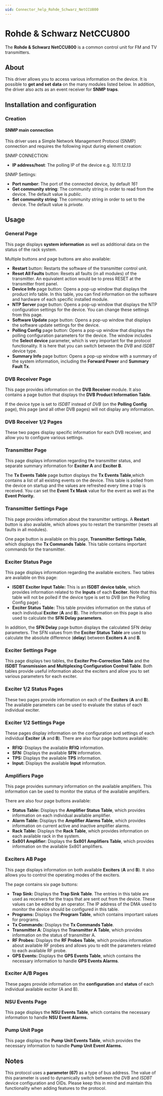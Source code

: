 ```yaml
---
uid: Connector_help_Rohde_Schwarz_NetCCU800
---
```


# Rohde & Schwarz NetCCU800

The **Rohde & Schwarz NetCCU800** is a common control unit for FM and TV transmitters.

## About

This driver allows you to access various information on the device. It is possible to **get and set** **data** on the many modules listed below. In addition, the driver also acts as an event receiver for **SNMP** **traps**.

## Installation and configuration

### Creation

#### SNMP main connection

This driver uses a Simple Network Management Protocol (SNMP) connection and requires the following input during element creation:

SNMP CONNECTION:

- **IP address/host**: The polling IP of the device e.g. *10.11.12.13*

SNMP Settings:

- **Port number**: The port of the connected device, by default *161*
- **Get community string**: The community string in order to read from the device. The default value is *public*.
- **Set community string**: The community string in order to set to the device. The default value is *private.*

## Usage

### General Page

This page displays **system information** as well as additional data on the status of the rack system.

Multiple buttons and page buttons are also available:

- **Restart** button: Restarts the software of the transmitter control unit.
- **Reset All Faults** button: Resets all faults (in all modules) of the transmitter. An equivalent action would be to press RESET at the transmitter front panel.
- **Device Info** page button: Opens a pop-up window that displays the product info table. In this table, you can find information on the software and hardware of each specific installed module.
- **NTP Server** page button: Opens a pop-up window that displays the NTP configuration settings for the device. You can change these settings from this page.
- **Software Update** page button: Opens a pop-up window that displays the software update settings for the device.
- **Polling Config** page button: Opens a pop-up window that displays the polling configuration parameters for the device. The window includes the **Select device** parameter, which is very important for the protocol functionality. It is here that you can switch between the *DVB* and *ISDBT* device type.
- **Summary Info** page button: Opens a pop-up window with a summary of the system information, including the **Forward Power** and **Summary Fault Tx**.

### DVB Receiver Page

This page provides information on the **DVB Receiver** module. It also contains a page button that displays the **DVB Product Information Table**.

If the device type is set to *ISDBT* instead of *DVB* (on the **Polling Config** page), this page (and all other DVB pages) will not display any information.

### DVB Receiver 1/2 Pages

These two pages display specific information for each DVB receiver, and allow you to configure various settings.

### Transmitter Page

This page displays information regarding the transmitter status, and separate summary information for **Exciter A** and **Exciter B**.

The **Tx Events Table** page button displays the **Tx Events Table**,which contains a list of all existing events on the device. This table is polled from the device on startup and the values are refreshed every time a trap is received. You can set the **Event Tx Mask** value for the event as well as the **Event Priority.**

### Transmitter Settings Page

This page provides information about the transmitter settings. A **Restart** button is also available, which allows you to restart the transmitter (resets all faults in all modules).

One page button is available on this page, **Transmitter Settings Table**, which displays the **Tx Commands Table**. This table contains important commands for the transmitter.

### Exciter Status Page

This page displays information regarding the available exciters. Two tables are available on this page:

- **ISDBT Exciter Input Table:** This is an **ISDBT device table**, which provides information related to the **Inputs** of each **Exciter**. Note that this table will not be polled if the device type is set to *DVB* (on the Polling Config page) .
- **Exciter Status Table:** This table provides information on the status of each individual **Exciter** (**A** and **B**). The information on this page is also used to calculate the **SFN Delay parameters**.

In addition, the **SFN Delay** page button displays the calculated SFN delay parameters. The SFN values from the **Exciter Status Table** are used to calculate the absolute difference (**delay**) between **Exciters A** and **B**.

### Exciter Settings Page

This page displays two tables, the **Exciter Pre-Correction Table** and the **ISDBT Transmission** **and** **Multiplexing Configuration Control Table**. Both tables provide useful information about the exciters and allow you to set various parameters for each exciter.

### Exciter 1/2 Status Pages

These two pages provide information on each of the **Exciters** (**A** and **B**). The available parameters can be used to evaluate the status of each individual exciter.

### Exciter 1/2 Settings Page

These pages display information on the configuration and settings of each individual **Exciter** (**A** and **B**). There are also four page buttons available:

- **RFIQ:** Displays the available **RFIQ** information.
- **SFN:** Displays the available **SFN** information.
- **TPS:** Displays the available **TPS** information.
- **Input:** Displays the available **Input** information.

### Amplifiers Page

This page provides summary information on the available amplifiers. This information can be used to monitor the status of the available amplifiers.

There are also four page buttons available:

- **Status Table:** Displays the **Amplifier Status Table**, which provides information on each individual available amplifier.
- **Alarm Table:** Displays the **Amplifier Alarms Table**, which provides information on current active and inactive amplifier alarms.
- **Rack Table:** Displays the **Rack Table**, which provides information on each available rack in the system.
- **Sx801 Amplifier:** Displays the **Sx801 Amplifiers Table**, which provides information on the available Sx801 amplifiers.

### Exciters AB Page

This page displays information on both available **Exciters** (**A** and **B**). It also allows you to control the operating modes of the exciters.

The page contains six page buttons:

- **Trap Sink:** Displays the **Trap Sink Table**. The entries in this table are used as receivers for the traps that are sent out from the device. These values can be edited by an operator. The IP address of the DMA used to monitor the device should be configured in this table.
- **Programs:** Displays the **Program Table**, which contains important values for programs.
- **Tx Commands:** Displays the **Tx Commands Table**.
- **Transmitter A**: Displays the **Transmitter A Table**, which provides information on the status of transmitter A.
- **RF Probes:** Displays the **RF Probes Table**, which provides information about available RF probes and allows you to edit the parameters related to each available RF probe.
- **GPS Events:** Displays the **GPS Events Table**, which contains the necessary information to handle **GPS Events Alarms**.

### Exciter A/B Pages

These pages provide information on the **configuration** and **status** of each individual available exciter (A and B).

### NSU Events Page

This page displays the **NSU Events Table**, which contains the necessary information to handle **NSU Event Alarms.**

### Pump Unit Page

This page displays the **Pump Unit Events Table**, which provides the necessary information to handle **Pump Unit Event Alarms.**

## Notes

This protocol uses a **parameter (67)** as a type of bus address. The value of this parameter is used to dynamically switch between the *DVB* and *ISDBT* device configuration and OIDs. Please keep this in mind and maintain this functionality when adding features to the protocol.
